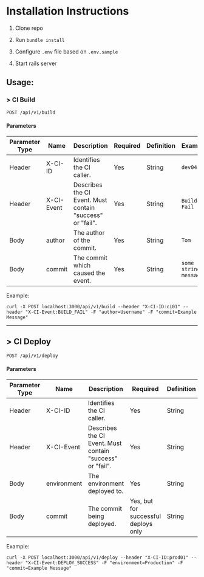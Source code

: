 # Installation Instructions

1. Clone repo

2. Run `bundle install`

3. Configure `.env` file based on `.env.sample`

4. Start rails server


## Usage:

### > CI Build

`POST /api/v1/build`

#### Parameters

| Parameter Type | Name	| Description	| Required | Definition | Example |
|---	|---	|---	|---	|---	|---	|
| Header| X-CI-ID | Identifies the CI caller. | Yes	| String	| `dev04` |
| Header| X-CI-Event | Describes the CI Event. Must contain "success" or "fail". | Yes	| String	| `Build-Fail` |
| Body  	| author  	|  The author of the commit. 	|  Yes	|  String 	|  `Tom` 	|
| Body  	| commit  	|  The commit which caused the event. 	|  Yes 	| String  	|  `some string message` 	|

Example:

`curl -X POST localhost:3000/api/v1/build --header "X-CI-ID:ci01" --header "X-CI-Event:BUILD_FAIL" -F "author=Username" -F "commit=Example Message"`


_______


## > CI Deploy

`POST /api/v1/deploy`

#### Parameters

| Parameter Type | Name	| Description	| Required | Definition | Example |
|---	|---	|---	|---	|---	|---	|
| Header| X-CI-ID | Identifies the CI caller. | Yes	| String	| `dev04` |
| Header| X-CI-Event | Describes the CI Event. Must contain "success" or "fail". | Yes	| String	| `Deploy-Fail` |
| Body  	| environment  	|  The environment deployed to. 	|  Yes	|  String 	|  `Development` 	|
| Body  	| commit  	|  The commit being deployed. 	|  Yes, but for successful deploys only | String  	|  `some string message` 	|

Example:

`curl -X POST localhost:3000/api/v1/deploy --header "X-CI-ID:prod01" --header "X-CI-Event:DEPLOY_SUCCESS" -F "environment=Production" -F "commit=Example Message"`

